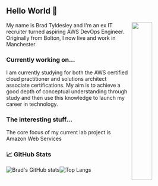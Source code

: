 ## Hello World 👋
<img align="right" width="33%" src="https://user-images.githubusercontent.com/81243809/114009905-7e19d480-985b-11eb-8952-e912f9daeab9.gif"> 

My name is Brad Tyldesley and I'm an ex IT recruiter turned aspiring AWS DevOps Engineer. Originally from Bolton, I now live and work in Manchester

### Currently working on...
I am currently studying for both the AWS certified cloud practitioner and solutions architect associate certifications. My aim is to achieve a good depth of conceptual understanding through study and then use this knowledge to launch my career in technology.

### The interesting stuff...
The core focus of my current lab project is Amazon Web Services

### 📈 GitHub Stats

![Brad's GitHub stats](https://github-readme-stats.vercel.app/api?username=btyldesley3&theme=dark&show_icons=true)![Top Langs](https://github-readme-stats.vercel.app/api/top-langs/?username=btyldesley3&theme=dark) 
